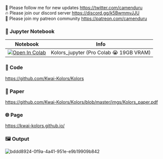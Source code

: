 🐣 Please follow me for new updates https://twitter.com/camenduru <br />
🔥 Please join our discord server https://discord.gg/k5BwmmvJJU <br />
🥳 Please join my patreon community https://patreon.com/camenduru <br />

### 🍊 Jupyter Notebook

| Notebook | Info
| --- | --- |
[![Open In Colab](https://colab.research.google.com/assets/colab-badge.svg)](https://colab.research.google.com/github/camenduru/Kolors-jupyter/blob/main/Kolors_jupyter.ipynb) | Kolors_jupyter (Pro Colab 😭 19GB VRAM)

### 🧬 Code
https://github.com/Kwai-Kolors/Kolors

### 📄 Paper
https://github.com/Kwai-Kolors/Kolors/blob/master/imgs/Kolors_paper.pdf

### 🌐 Page
https://kwai-kolors.github.io/

### 🖼 Output

![bddd8924-0f9a-4a41-951e-e9b19909b842](https://github.com/camenduru/Kolors-jupyter/assets/54370274/046b8dcb-a408-4b62-ac2f-f817e452375b)